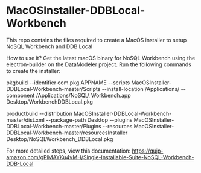 # MacOSInstaller-DDBLocal-Workbench
This repo contains the files required to create a MacOS installer to setup NoSQL Workbench and DDB Local

How to use it?
Get the latest macOS binary for NoSQL Workbench using the electron-builder on the DataModeler project. Run the following commands to create the installer:

pkgbuild --identifier com.pkg.APPNAME 
--scripts MacOSInstaller-DDBLocal-Workbench-master/Scripts 
--install-location /Applications/ 
--component /Applications/NoSQL\ Workbench.app 
Desktop/WorkbenchDDBLocal.pkg

productbuild --distribution MacOSInstaller-DDBLocal-Workbench-master/dist.xml 
--package-path Desktop --plugins MacOSInstaller-DDBLocal-Workbench-master/Plugins 
--resources MacOSInstaller-DDBLocal-Workbench-master/resourcesInstaller 
Desktop/NoSQLWorkbench_DDBLocal.pkg

For more detailed steps, view this documentation: https://quip-amazon.com/gPlMAYKu4vMH/Single-Installable-Suite-NoSQL-Workbench-DDB-Local

